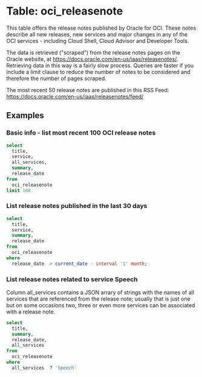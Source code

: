 # Table: oci_releasenote

This table offers the release notes published by Oracle for OCI. These notes describe all new releases, new services and major changes in any of the OCI services - including Cloud Shell, Cloud Advisor and Developer Tools.  

The data is retrieved ("scraped") from the release notes pages on the Oracle website, at https://docs.oracle.com/en-us/iaas/releasenotes/. Retrieving data in this way is a fairly slow process. Queries are faster if you include a limit clause to reduce the number of notes to be considered and therefore the number of pages scraped.

The most recent 50 release notes are published in this RSS Feed: https://docs.oracle.com/en-us/iaas/releasenotes/feed/

## Examples

### Basic info - list most recent 100 OCI release notes 

```sql
select 
  title,
  service, 
  all_services,
  summary, 
  release_date 
from 
  oci_releasenote 
limit 100  
```

### List release notes published in the last 30 days

```sql
select 
  title,
  service, 
  summary, 
  release_date 
from 
  oci_releasenote 
where 
  release_date  > current_date - interval '1' month;
```


### List release notes related to service Speech

Column all_services contains a JSON arrary of strings with the names of all services that are referenced from the release note; usually that is just one but on some occasions two, three or even more services can be associated with a release note. 

```sql
select 
  title,
  summary, 
  release_date,
  all_services 
from 
  oci_releasenote 
where 
  all_services  ? 'Speech' 
```
